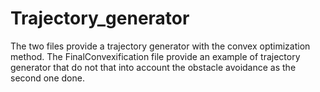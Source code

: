 # Trajectory_generator
The two files provide a trajectory generator with the convex optimization method.
The FinalConvexification file provide an example of trajectory generator that do not that into account the obstacle avoidance as the second one done.
